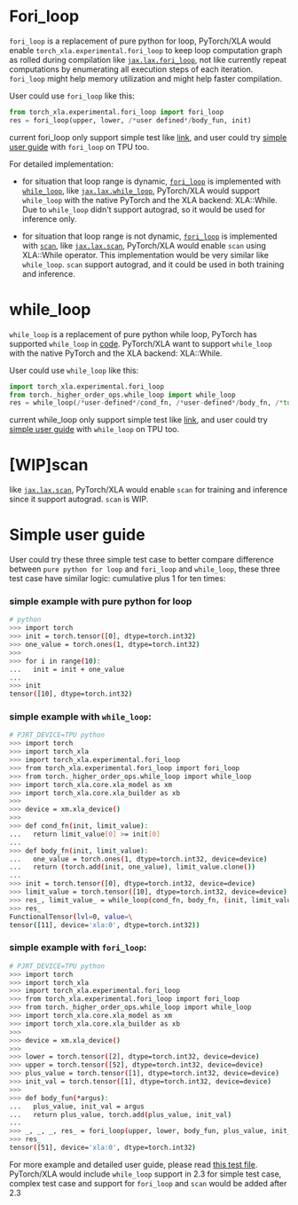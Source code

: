 # Fori_loop
`fori_loop` is a replacement of pure python for loop, PyTorch/XLA would enable `torch_xla.experimental.fori_loop` to keep loop computation graph as rolled during compilation
like [`jax.lax.fori_loop`](https://jax.readthedocs.io/en/latest/_autosummary/jax.lax.fori_loop.html), not like currently repeat computations by enumerating all execution steps
of each iteration. `fori_loop` might help memory utilization and might help faster compilation.

User could use `fori_loop` like this:
```python
from torch_xla.experimental.fori_loop import fori_loop
res = fori_loop(upper, lower, /*user defined*/body_fun, init)
```

current fori_loop only support simple test like [link](https://github.com/pytorch/xla/blob/ManfeiBai-patch-87/test/test_while_loop.py), and user could try [simple user guide](https://github.com/pytorch/xla/blob/master/docs/fori_loop.md#simple-example-with-fori_loop) with `fori_loop` on TPU too.

For detailed implementation:
- for situation that loop range is dynamic, [`fori_loop`](https://github.com/pytorch/xla/blob/master/docs/fori_loop.md#fori_loop) is implemented with [`while_loop`](https://github.com/pytorch/xla/blob/master/docs/fori_loop.md#while_loop),
like [`jax.lax.while_loop`](https://jax.readthedocs.io/en/latest/_autosummary/jax.lax.while_loop.html), PyTorch/XLA would support `while_loop` with the
native PyTorch and the XLA backend: XLA::While. Due to `while_loop` didn't support autograd, so it would be used for inference only.

- for situation that loop range is not dynamic, [`fori_loop`](https://github.com/pytorch/xla/blob/master/docs/fori_loop.md#fori_loop) is implemented with [`scan`](https://github.com/pytorch/xla/blob/master/docs/fori_loop.md#wipscan),
like [`jax.lax.scan`](https://jax.readthedocs.io/en/latest/_autosummary/jax.lax.scan.html), PyTorch/XLA would enable `scan` using XLA::While operator.
This implementation would be very similar like `while_loop`. `scan` support autograd, and it could be used in both training and inference.

# while_loop
`while_loop` is a replacement of pure python while loop, PyTorch has supported `while_loop` in
[code](https://github.com/pytorch/pytorch/blob/ca6a0e1348ba7dcade1833d983b1b4ca12a5c1e1/torch/_higher_order_ops/while_loop.py#L69). 
PyTorch/XLA want to support `while_loop` with the native PyTorch and the XLA backend: XLA::While.

User could use `while_loop` like this:
```python
import torch_xla.experimental.fori_loop
from torch._higher_order_ops.while_loop import while_loop
res = while_loop(/*user-defined*/cond_fn, /*user-defined*/body_fn, /*tuple or list*/init)
```
current while_loop only support simple test like [link](https://github.com/pytorch/xla/blob/ManfeiBai-patch-87/test/test_while_loop.py), and user could try [simple user guide](https://github.com/pytorch/xla/blob/master/docs/fori_loop.md#simple-example-with-while_loop) with `while_loop` on TPU too.


# [WIP]scan
like [`jax.lax.scan`](https://jax.readthedocs.io/en/latest/_autosummary/jax.lax.scan.html), PyTorch/XLA would enable `scan` for training and inference since it support autograd.
`scan` is WIP.


# Simple user guide
User could try these three simple test case to better compare difference between `pure python for loop` and `fori_loop` and `while_loop`, these three test case have similar logic: cumulative plus 1 for ten times:

### simple example with pure python for loop
```bash
# python
>>> import torch
>>> init = torch.tensor([0], dtype=torch.int32)
>>> one_value = torch.ones(1, dtype=torch.int32)
>>> 
>>> for i in range(10):
...   init = init + one_value
... 
>>> init
tensor([10], dtype=torch.int32)
```

### simple example with `while_loop`:
```bash
# PJRT_DEVICE=TPU python
>>> import torch
>>> import torch_xla
>>> import torch_xla.experimental.fori_loop
>>> from torch_xla.experimental.fori_loop import fori_loop
>>> from torch._higher_order_ops.while_loop import while_loop
>>> import torch_xla.core.xla_model as xm
>>> import torch_xla.core.xla_builder as xb
>>> 
>>> device = xm.xla_device()
>>> 
>>> def cond_fn(init, limit_value):
...   return limit_value[0] >= init[0]
... 
>>> def body_fn(init, limit_value):
...   one_value = torch.ones(1, dtype=torch.int32, device=device)
...   return (torch.add(init, one_value), limit_value.clone())
... 
>>> init = torch.tensor([0], dtype=torch.int32, device=device)
>>> limit_value = torch.tensor([10], dtype=torch.int32, device=device)
>>> res_, limit_value_ = while_loop(cond_fn, body_fn, (init, limit_value))
>>> res_
FunctionalTensor(lvl=0, value=\
tensor([11], device='xla:0', dtype=torch.int32))
```

### simple example with `fori_loop`:
```bash
# PJRT_DEVICE=TPU python
>>> import torch
>>> import torch_xla
>>> import torch_xla.experimental.fori_loop
>>> from torch_xla.experimental.fori_loop import fori_loop
>>> from torch._higher_order_ops.while_loop import while_loop
>>> import torch_xla.core.xla_model as xm
>>> import torch_xla.core.xla_builder as xb
>>> 
>>> device = xm.xla_device()
>>> 
>>> lower = torch.tensor([2], dtype=torch.int32, device=device)
>>> upper = torch.tensor([52], dtype=torch.int32, device=device)
>>> plus_value = torch.tensor([1], dtype=torch.int32, device=device)
>>> init_val = torch.tensor([1], dtype=torch.int32, device=device)
>>> 
>>> def body_fun(*argus):
...   plus_value, init_val = argus
...   return plus_value, torch.add(plus_value, init_val)
... 
>>> _, _, _, res_ = fori_loop(upper, lower, body_fun, plus_value, init_val)
>>> res_
tensor([51], device='xla:0', dtype=torch.int32)
```

For more example and detailed user guide, please read [this test file](https://github.com/pytorch/xla/blob/ManfeiBai-patch-87/test/test_while_loop.py). PyTorch/XLA would include `while_loop` support in 2.3 for simple test case, complex test case and support for `fori_loop` and `scan` would be added after 2.3
